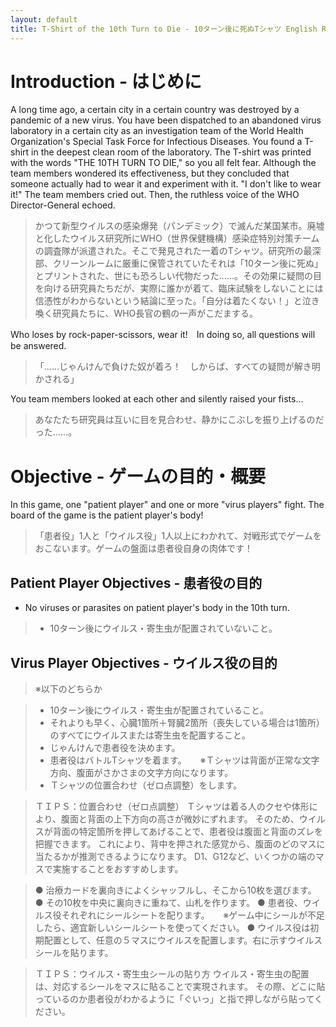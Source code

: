 ```yaml
---
layout: default
title: T-Shirt of the 10th Turn to Die - 10ターン後に死ぬTシャツ English Rule
---
```


# Introduction - はじめに

A long time ago, a certain city in a certain country was destroyed by a pandemic of a new virus. You have been dispatched to an abandoned virus laboratory in a certain city as an investigation team of the World Health Organization's Special Task Force for Infectious Diseases. You found a T-shirt in the deepest clean room of the laboratory. The T-shirt was printed with the words "THE 10TH TURN TO DIE," so you all felt fear. Although the team members wondered its effectiveness, but they concluded that someone actually had to wear it and experiment with it. "I don't like to wear it!" The team members cried out. Then, the ruthless voice of the WHO Director-General echoed. 

> かつて新型ウイルスの感染爆発（パンデミック）で滅んだ某国某市。廃墟と化したウイルス研究所にWHO（世界保健機構）感染症特別対策チームの調査隊が派遣された。そこで発見された一着のTシャツ。研究所の最深部、クリーンルームに厳重に保管されていたそれは「10ターン後に死ぬ」とプリントされた、世にも恐ろしい代物だった……。その効果に疑問の目を向ける研究員たちだが、実際に誰かが着て、臨床試験をしないことには信憑性がわからないという結論に至った。「自分は着たくない！」と泣き喚く研究員たちに、WHO長官の鶴の一声がこだまする。 

Who loses by rock-paper-scissors, wear it!　In doing so, all questions will be answered.

> 「……じゃんけんで負けた奴が着ろ！　しからば、すべての疑問が解き明かされる」

You team members looked at each other and silently raised your fists...

> あなたたち研究員は互いに目を見合わせ、静かにこぶしを振り上げるのだった……。

# Objective - ゲームの目的・概要

In this game, one "patient player" and one or more "virus players" fight. The board of the game is the patient player's body! 

> 「患者役」1人と「ウイルス役」1人以上にわかれて、対戦形式でゲームをおこないます。ゲームの盤面は患者役自身の肉体です！ 
 
## Patient Player Objectives - 患者役の目的

- No viruses or parasites on patient player's body in the 10th turn.

> - 10ターン後にウイルス・寄生虫が配置されていないこと。 

## Virus Player Objectives - ウイルス役の目的

> ※以下のどちらか

> - 10ターン後にウイルス・寄生虫が配置されていること。 
> - それよりも早く、心臓1箇所＋腎臓2箇所（喪失している場合は1箇所）のすべてにウイルスまたは寄生虫を配置すること。 
> - じゃんけんで患者役を決めます。 
> - 患者役はバトルTシャツを着ます。 
> 　 ※Ｔシャツは背面が正常な文字方向、腹面がさかさまの文字方向になります。 
> - Ｔシャツの位置合わせ（ゼロ点調整）をします。 

> ＴＩＰＳ：位置合わせ（ゼロ点調整） 
> Ｔシャツは着る人のクセや体形により、腹面と背面の上下方向の高さが微妙にずれます。 
> そのため、ウイルスが背面の特定箇所を押してあげることで、患者役は腹面と背面のズレを把握できます。 
> これにより、背中を押された感覚から、腹面のどのマスに当たるかが推測できるようになります。 
> D1、G12など、いくつかの端のマスで実施することをおすすめします。 

> ● 治療カードを裏向きによくシャッフルし、そこから10枚を選びます。 
> ● その10枚を中央に裏向きに重ねて、山札を作ります。 
> ● 患者役、ウイルス役それぞれにシールシートを配ります。 
>　  ※ゲーム中にシールが不足したら、適宜新しいシールシートを使ってください。 
> ● ウイルス役は初期配置として、任意の５マスにウイルスを配置します。右に示すウイルスシールを貼ります。

> ＴＩＰＳ：ウイルス・寄生虫シールの貼り方 
> ウイルス・寄生虫の配置は、対応するシールをマスに貼ることで実現されます。 
> その際、どこに貼っているのか患者役がわかるように「ぐいっ」と指で押しながら貼ってください。 
